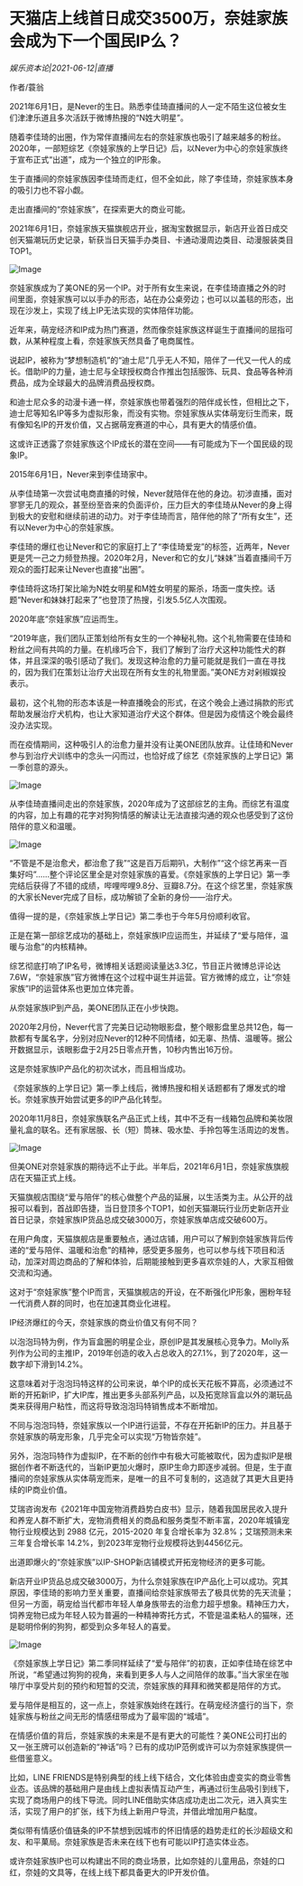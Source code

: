 # 天猫店上线首日成交3500万，奈娃家族会成为下一个国民IP么？

*娱乐资本论|2021-06-12|直播*

作者/蓑翁

2021年6月1日，是Never的生日。熟悉李佳琦直播间的人一定不陌生这位被女生们津津乐道且多次活跃于微博热搜的“N姓大明星”。

随着李佳琦的出圈，作为常伴直播间左右的奈娃家族也吸引了越来越多的粉丝。2020年，一部短综艺《奈娃家族的上学日记》后，以Never为中心的奈娃家族终于宣布正式“出道”，成为一个独立的IP形象。

生于直播间的奈娃家族因李佳琦而走红，但不全如此，除了李佳琦，奈娃家族本身的吸引力也不容小觑。

走出直播间的“奈娃家族”，在探索更大的商业可能。

2021年6月1日，奈娃家族天猫旗舰店开业，据淘宝数据显示，新店开业首日成交创天猫潮玩历史记录，斩获当日天猫手办类目、卡通动漫周边类目、动漫服装类目TOP1。

![Image](https://inews.gtimg.com/newsapp_bt/0/13644367489/641)

奈娃家族成为了美ONE的另一个IP。对于所有女生来说，在李佳琦直播之外的时间里面，奈娃家族可以以手办的形态，站在办公桌旁边；也可以以盖毯的形态，出现在沙发上，实现了线上IP无法实现的实体陪伴功能。

近年来，萌宠经济和IP成为热门赛道，然而像奈娃家族这样诞生于直播间的屈指可数，从某种程度上看，奈娃家族天然具备了电商属性。

说起IP，被称为“梦想制造机”的“迪士尼”几乎无人不知，陪伴了一代又一代人的成长。借助IP的力量，迪士尼与全球授权商合作推出包括服饰、玩具、食品等各种消费品，成为全球最大的品牌消费品授权商。

和迪士尼众多的动漫卡通一样，奈娃家族也带着强烈的陪伴成长性，但相比之下，迪士尼等知名IP等多为虚拟形象，而没有实物。奈娃家族从实体萌宠衍生而来，既有像知名IP的开发价值，又占据萌宠赛道的中心，具有更大的情感价值。

这或许正透露了奈娃家族这个IP成长的潜在空间——有可能成为下一个国民级的现象IP。

2015年6月1日，Never来到李佳琦家中。

从李佳琦第一次尝试电商直播的时候，Never就陪伴在他的身边。初涉直播，面对寥寥无几的观众，甚至纷至沓来的负面评价，压力巨大的李佳琦从Never的身上得到极大的安慰和继续前进的动力。对于李佳琦而言，陪伴他的除了“所有女生”，还有以Never为中心的奈娃家族。

李佳琦的爆红也让Never和它的家庭打上了“李佳琦爱宠”的标签，近两年，Never更是凭一己之力频登热搜。2020年2月，Never和它的女儿“妹妹”当着直播间千万观众的面打起来让Never也直接“出圈”。

李佳琦将这场打架比喻为N姓女明星和M姓女明星的厮杀，场面一度失控。话题“Never和妹妹打起来了”也登顶了热搜，引发5.5亿人次围观。

2020年底“奈娃家族”应运而生。

“2019年底，我们团队正策划给所有女生的一个神秘礼物。这个礼物需要在佳琦和粉丝之间有共鸣的力量。在机缘巧合下，我们了解到了治疗犬这种功能性犬的群体，并且深深的吸引感动了我们。发现这种治愈的力量可能就是我们一直在寻找的，因为我们在策划让治疗犬出现在所有女生的礼物里面。”美ONE方对剁椒娱投表示。

最初，这个礼物的形态本该是一种直播晚会的形式，在这个晚会上通过捐款的形式帮助发展治疗犬机构，也让大家知道治疗犬这个群体。但是因为疫情这个晚会最终没办法实现。

而在疫情期间，这种吸引人的治愈力量并没有让美ONE团队放弃。让佳琦和Never参与到治疗犬训练中的念头一闪而过，也恰好成了综艺《奈娃家族的上学日记》第一季创意的源头。

![Image](https://inews.gtimg.com/newsapp_bt/0/13644367482/641)

从李佳琦直播间走出的奈娃家族，2020年成为了这部综艺的主角。而综艺有温度的内容，加上有趣的花字对狗狗情感的解读让无法直接沟通的观众也感受到了这份陪伴的意义和温暖。

![Image](https://inews.gtimg.com/newsapp_bt/0/13644367501/641)

“不管是不是治愈犬，都治愈了我”“这是百万后期叭，大制作”“这个综艺再来一百集好吗”……整个评论区里全是对奈娃家族的喜爱。《奈娃家族的上学日记》第一季完结后获得了不错的成绩，哔哩哔哩9.8分、豆瓣8.7分。在这个综艺里，奈娃家族的大家长Never完成了目标，成功解锁了全新的身份——治疗犬。

值得一提的是，《奈娃家族上学日记》第二季也于今年5月份顺利收官。

正是在第一部综艺成功的基础上，奈娃家族IP应运而生，并延续了“爱与陪伴，温暖与治愈”的内核精神。

综艺彻底打响了IP名号，微博相关话题阅读量达3.3亿，节目正片微博总评论达7.6W，“奈娃家族”官方微博在这个过程中诞生并运营。官方微博的成立，让“奈娃家族”IP的运营体系也更加立体完善。

从奈娃家族IP到产品，美ONE团队正在小步快跑。

2020年2月份，Never代言了完美日记动物眼影盘，整个眼影盘里总共12色，每一款都有专属名字，分别对应Never的12种不同情绪，如无辜、热情、温暖等。据公开数据显示，该眼影盘于2月25日零点开售，10秒内售出16万份。

这是奈娃家族IP产品化的初次试水，而且相当成功。

《奈娃家族的上学日记》第一季上线后，微博热搜和相关话题都有了爆发式的增长。奈娃家族开始尝试更多的IP产品化转型。

2020年11月8日，奈娃家族联名产品正式上线，其中不乏有一线箱包品牌和美妆限量礼盒的联名。还有家居服、长（短）筒袜、吸水垫、手拎包等生活周边的发售。

![Image](https://inews.gtimg.com/newsapp_bt/0/13644367502/641)

但美ONE对奈娃家族的期待远不止于此。半年后，2021年6月1日，奈娃家族旗舰店在天猫正式上线。

天猫旗舰店围绕“爱与陪伴”的核心做整个产品的延展，以生活类为主。从公开的战报可以看到，首战即告捷，当日登顶多个TOP1，如创天猫潮玩行业历史新店开业首日记录，奈娃家族IP货品总成交破3000万，奈娃家族单店成交破600万。

在用户角度，天猫旗舰店是重要触点，通过店铺，用户可以了解到奈娃家族背后传递的“爱与陪伴、温暖和治愈”的精神，感受更多服务，也可以参与线下项目和活动，加深对周边商品的了解和体验，后期能接触到更多喜欢奈娃的人，大家互相做交流和沟通。

这对于“奈娃家族”整个IP而言，天猫旗舰店的开设，在不断强化IP形象，圈粉年轻一代消费人群的同时，也在加速其商业化进程。

IP经济爆红的今天，奈娃家族的商业价值又有何不同？

以泡泡玛特为例，作为盲盒圈的明星企业，原创IP是其发展核心竞争力。Molly系列作为公司的主推IP，2019年创造的收入占总收入的27.1%，到了2020年，这一数字却下滑到14.2%。

这意味着对于泡泡玛特这样的公司来说，单个IP的成长天花板不算高，必须通过不断的开拓新IP，扩大IP库，推出更多头部系列产品，以及拓宽除盲盒以外的潮玩品类来获得用户粘性，而这将导致泡泡玛特销售成本不断增加。

不同与泡泡玛特，奈娃家族以一个IP进行运营，不存在开拓新IP的压力。并且基于奈娃家族的萌宠形象，几乎完全可以实现“万物皆奈娃”。

另外，泡泡玛特作为虚拟IP，在不断的创作中有极大可能被取代，因为虚拟IP是根据创作者不断迭代的，当新IP更加火爆时，原IP生命力即逐步减弱。但是，生于直播间的奈娃家族从实体萌宠而来，是唯一的且不可复制的，这造就了其更大且更持续的IP商业价值。

艾瑞咨询发布《2021年中国宠物消费趋势白皮书》显示，随着我国居民收入提升和养宠人群不断扩大，宠物消费相关的商品和服务类型不断丰富，2020年城镇宠物行业规模达到 2988 亿元，2015-2020 年复合增长率为 32.8%；艾瑞预测未来三年复合增长率 14.2%，到2023年宠物行业规模将达到4456亿元。

出道即爆火的“奈娃家族”以IP-SHOP新店铺模式开拓宠物经济的更多可能。

新店开业IP货品总成交破3000万，为什么奈娃家族在IP产品化上可以成功。究其原因，李佳琦的影响力至关重要，直播间给奈娃家族带去了极具优势的先天流量；但另一方面，萌宠给当代都市年轻人单身族带去的治愈力超乎想象。精神压力大，饲养宠物已成为年轻人较为普遍的一种精神寄托方式，不管是温柔粘人的猫咪，还是聪明伶俐的狗狗，都受到众多年轻人的喜爱。

![Image](https://inews.gtimg.com/newsapp_bt/0/13644367481/641)

《奈娃家族上学日记》第二季同样延续了“爱与陪伴”的初衷，正如李佳琦在综艺中所说，“希望通过狗狗的视角，来看到更多人与人之间陪伴的故事。”当大家坐在咖啡厅中享受片刻的预约和短暂的交流，奈娃家族的拜拜和微笑都是陪伴的方式。

爱与陪伴是相互的，这一点上，奈娃家族始终在践行。在萌宠经济盛行的当下，奈娃家族与粉丝之间无形的情感纽带成为了最牢固的“城墙”。

在情感价值的背后，奈娃家族的未来是不是有更大的可能性？美ONE公司打出的又一张王牌可以创造新的“神话”吗？已有的成功IP范例或许可以为奈娃家族提供一些借鉴意义。

比如，LINE FRIENDS是特别典型的线上线下结合，文化体验由虚变实的商业零售业态。该品牌的基础用户是由线上虚拟表情互动产生，再通过衍生品吸引到线下，实现了商场用户的线下导流。同时LINE借助实体店成功走出二次元，进入真实生活，实现了用户的扩张，线下为线上新用户导流，并借此增加用户黏度。

类似带有情感价值链条的IP不禁想到因城市的怀旧情感的趋势走红的长沙超级文和友、和平菓局。奈娃家族是否未来在线下也有可能以IP打造实体业态。

或许奈娃家族IP也可以构建出不同的商业场景，比如奈娃的儿童用品，奈娃的口红，奈娃的文具等，在线上线下都具备更大的IP开发价值。

